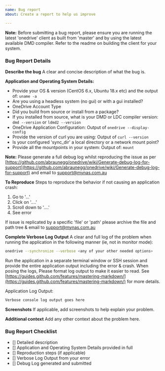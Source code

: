 ```yaml
---
name: Bug report
about: Create a report to help us improve

---
```

**Note:** Before submitting a bug report, please ensure you are running the latest 'onedrive' client as built from 'master' and by using the latest available DMD compiler. Refer to the readme on building the client for your system.

### Bug Report Details ###
**Describe the bug**
A clear and concise description of what the bug is.

**Application and Operating System Details:**
*   Provide your OS & version (CentOS 6.x, Ubuntu 18.x etc) and the output of: `uname -a`
*   Are you using a headless system (no gui) or with a gui installed?
*   OneDrive Account Type
*   Did you build from source or install from a package?
*   If you installed from source, what is your DMD or LDC compiler version: `dmd --version` or `ldmd2 --version`
*   OneDrive Application Configuration: Output of `onedrive --display-config`
*   Provide the version of curl you are using: Output of `curl --version`
*   Is your configured 'sync_dir' a local directory or a network mount point?
*   Provide all the mountpoints in your system: Output of: `mount`

**Note:** Please generate a full debug log whilst reproducing the issue as per [https://github.com/abraunegg/onedrive/wiki/Generate-debug-log-for-support](https://github.com/abraunegg/onedrive/wiki/Generate-debug-log-for-support) and email to support@mynas.com.au

**To Reproduce**
Steps to reproduce the behavior if not causing an application crash:
1.  Go to '...'
2.  Click on '....'
3.  Scroll down to '....'
4.  See error

If issue is replicated by a specific 'file' or 'path' please archive the file and path tree & email to support@mynas.com.au 

**Complete Verbose Log Output**
A clear and full log of the problem when running the application in the following manner (ie, not in monitor mode):
```bash
onedrive --synchronize --verbose <any of your other needed options>
```

Run the application in a separate terminal window or SSH session and provide the entire application output including the error & crash. When posing the logs, Please format log output to make it easier to read. See [https://guides.github.com/features/mastering-markdown/](https://guides.github.com/features/mastering-markdown/) for more details.

Application Log Output:
```bash
Verbose console log output goes here
```

**Screenshots**
If applicable, add screenshots to help explain your problem.

**Additional context**
Add any other context about the problem here.

### Bug Report Checklist ###
*   [] Detailed description
*   [] Application and Operating System Details provided in full
*   [] Reproduction steps (if applicable)
*   [] Verbose Log Output from your error
*   [] Debug Log generated and submitted
